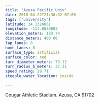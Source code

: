 ```yaml
---
title: "Azusa Pacific Univ"
date: 2018-04-22T21:30:32-07:00
tags: ["university"]
latitude: 34.1324061
longitude: -117.8889883
elevation_meters: 193.74
distance_meters: 400.00
lap_lanes: 8
home_lanes: 8
surface_type: artificial
surface_color: red
turn_diameter_meters: 73.12
turn_radius_b_meters: 37.31
speed_rating: 29.71
steeple_water_location: inside

---
```


Cougar Athletic Stadium. Azusa, CA 91702

<!--more-->
